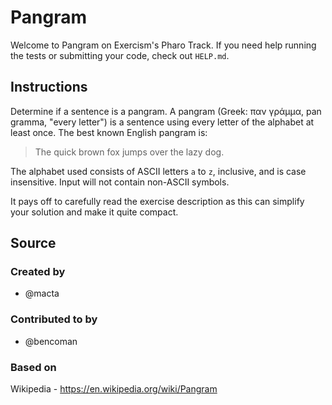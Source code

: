 # Pangram

Welcome to Pangram on Exercism's Pharo Track.
If you need help running the tests or submitting your code, check out `HELP.md`.

## Instructions

Determine if a sentence is a pangram. A pangram (Greek: παν γράμμα, pan gramma,
"every letter") is a sentence using every letter of the alphabet at least once.
The best known English pangram is:
> The quick brown fox jumps over the lazy dog.

The alphabet used consists of ASCII letters `a` to `z`, inclusive, and is case
insensitive. Input will not contain non-ASCII symbols.

It pays off to carefully read the exercise description as this can simplify your solution and make it quite compact.

## Source

### Created by

- @macta

### Contributed to by

- @bencoman

### Based on

Wikipedia - https://en.wikipedia.org/wiki/Pangram